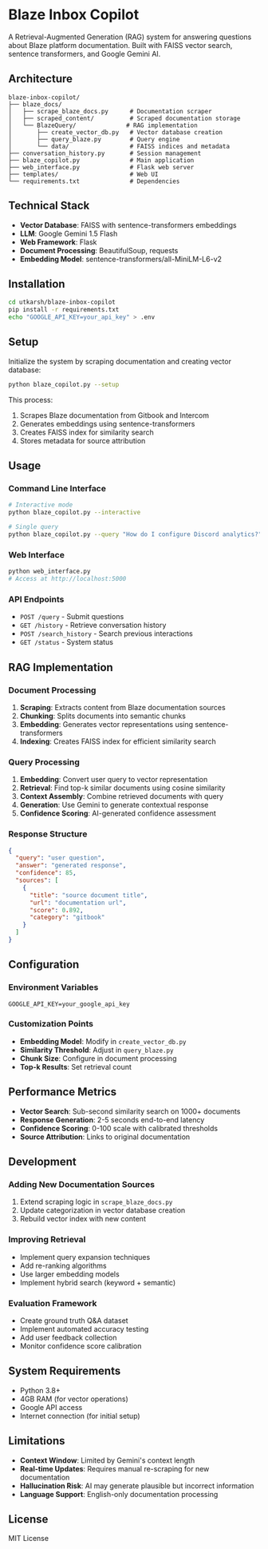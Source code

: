 # Blaze Inbox Copilot

A Retrieval-Augmented Generation (RAG) system for answering questions about Blaze platform documentation. Built with FAISS vector search, sentence transformers, and Google Gemini AI.

## Architecture

```
blaze-inbox-copilot/
├── blaze_docs/
│   ├── scrape_blaze_docs.py      # Documentation scraper
│   ├── scraped_content/          # Scraped documentation storage
│   └── BlazeQuery/              # RAG implementation
│       ├── create_vector_db.py   # Vector database creation
│       ├── query_blaze.py        # Query engine
│       └── data/                 # FAISS indices and metadata
├── conversation_history.py       # Session management
├── blaze_copilot.py              # Main application
├── web_interface.py              # Flask web server
├── templates/                    # Web UI
└── requirements.txt              # Dependencies
```

## Technical Stack

- **Vector Database**: FAISS with sentence-transformers embeddings
- **LLM**: Google Gemini 1.5 Flash
- **Web Framework**: Flask
- **Document Processing**: BeautifulSoup, requests
- **Embedding Model**: sentence-transformers/all-MiniLM-L6-v2

## Installation

```bash
cd utkarsh/blaze-inbox-copilot
pip install -r requirements.txt
echo "GOOGLE_API_KEY=your_api_key" > .env
```

## Setup

Initialize the system by scraping documentation and creating vector database:

```bash
python blaze_copilot.py --setup
```

This process:
1. Scrapes Blaze documentation from Gitbook and Intercom
2. Generates embeddings using sentence-transformers
3. Creates FAISS index for similarity search
4. Stores metadata for source attribution

## Usage

### Command Line Interface

```bash
# Interactive mode
python blaze_copilot.py --interactive

# Single query
python blaze_copilot.py --query "How do I configure Discord analytics?"
```

### Web Interface

```bash
python web_interface.py
# Access at http://localhost:5000
```

### API Endpoints

- `POST /query` - Submit questions
- `GET /history` - Retrieve conversation history
- `POST /search_history` - Search previous interactions
- `GET /status` - System status

## RAG Implementation

### Document Processing
1. **Scraping**: Extracts content from Blaze documentation sources
2. **Chunking**: Splits documents into semantic chunks
3. **Embedding**: Generates vector representations using sentence-transformers
4. **Indexing**: Creates FAISS index for efficient similarity search

### Query Processing
1. **Embedding**: Convert user query to vector representation
2. **Retrieval**: Find top-k similar documents using cosine similarity
3. **Context Assembly**: Combine retrieved documents with query
4. **Generation**: Use Gemini to generate contextual response
5. **Confidence Scoring**: AI-generated confidence assessment

### Response Structure
```json
{
  "query": "user question",
  "answer": "generated response",
  "confidence": 85,
  "sources": [
    {
      "title": "source document title",
      "url": "documentation url",
      "score": 0.892,
      "category": "gitbook"
    }
  ]
}
```

## Configuration

### Environment Variables
```env
GOOGLE_API_KEY=your_google_api_key
```

### Customization Points
- **Embedding Model**: Modify in `create_vector_db.py`
- **Similarity Threshold**: Adjust in `query_blaze.py`
- **Chunk Size**: Configure in document processing
- **Top-k Results**: Set retrieval count

## Performance Metrics

- **Vector Search**: Sub-second similarity search on 1000+ documents
- **Response Generation**: 2-5 seconds end-to-end latency
- **Confidence Scoring**: 0-100 scale with calibrated thresholds
- **Source Attribution**: Links to original documentation

## Development

### Adding New Documentation Sources
1. Extend scraping logic in `scrape_blaze_docs.py`
2. Update categorization in vector database creation
3. Rebuild vector index with new content

### Improving Retrieval
- Implement query expansion techniques
- Add re-ranking algorithms
- Use larger embedding models
- Implement hybrid search (keyword + semantic)

### Evaluation Framework
- Create ground truth Q&A dataset
- Implement automated accuracy testing
- Add user feedback collection
- Monitor confidence score calibration

## System Requirements

- Python 3.8+
- 4GB RAM (for vector operations)
- Google API access
- Internet connection (for initial setup)

## Limitations

- **Context Window**: Limited by Gemini's context length
- **Real-time Updates**: Requires manual re-scraping for new documentation
- **Hallucination Risk**: AI may generate plausible but incorrect information
- **Language Support**: English-only documentation processing

## License

MIT License

